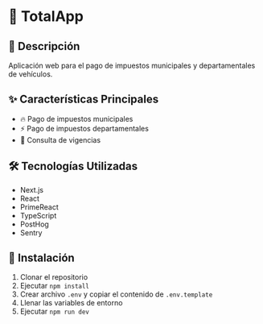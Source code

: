 # 🚀 TotalApp

## 📝 Descripción

Aplicación web para el pago de impuestos municipales y departamentales de vehículos.

## ✨ Características Principales

- 🔥 Pago de impuestos municipales
- ⚡ Pago de impuestos departamentales
- 🎯 Consulta de vigencias

## 🛠️ Tecnologías Utilizadas

- Next.js
- React
- PrimeReact
- TypeScript
- PostHog
- Sentry

## 🚀 Instalación

1. Clonar el repositorio
2. Ejecutar `npm install`
3. Crear archivo `.env` y copiar el contenido de `.env.template`
4. Llenar las variables de entorno
5. Ejecutar `npm run dev`

```

```
